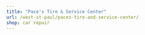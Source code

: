 ```yaml
---
title: "Pace's Tire & Service Center"
url: /west-st-paul/paces-tire-and-service-center/
shop: car repair
---
```

